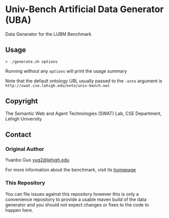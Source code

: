 # Univ-Bench Artificial Data Generator (UBA)
 
Data Generator for the LUBM Benchmark

## Usage

    > ./generate.sh options
   
Running without any `options` will print the usage summary

Note that the default ontology URL usually passed to the `-onto` argument is `http://swat.cse.lehigh.edu/onto/univ-bench.owl`


## Copyright

The Semantic Web and Agent Technologies (SWAT) Lab, CSE Department, Lehigh University
  
## Contact

### Original Author

Yuanbo Guo	[yug2@lehigh.edu](mailto:yug2@lehigh.edu)

For more information about the benchmark, visit its [homepage](http://www.lehigh.edu/~yug2/Research/SemanticWeb/LUBM/LUBM.htm)

### This Repository

You can file issues against this repository however this is only a convenience repository to provide a usable maven build of the data generator and you should not expect changes or fixes to the code to happen here.
